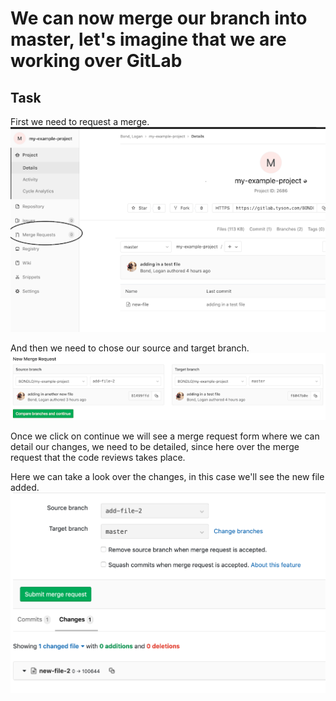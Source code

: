 # We can now merge our branch into master, let's imagine that we are working over GitLab

## Task

First we need to request a merge.  
![Merge request](./imgs/mergerequest_1.png)  

And then we need to chose our source and target branch.  
![Chose branch](./imgs/mergerequest_2.png)  

Once we click on continue we will see a merge request form where we can detail our changes, we need to be detailed, since here over the merge request that the code reviews takes place.

Here we can take a look over the changes, in this case we'll see the new file added.  
![Review merge](./imgs/mergerequest_3.png)  

